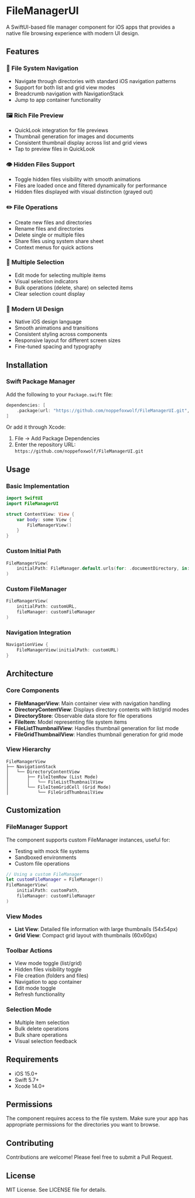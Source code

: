 # FileManagerUI

A SwiftUI-based file manager component for iOS apps that provides a native file browsing experience with modern UI design.

## Features

### 📁 File System Navigation
- Navigate through directories with standard iOS navigation patterns
- Support for both list and grid view modes
- Breadcrumb navigation with NavigationStack
- Jump to app container functionality

### 🖼️ Rich File Preview
- QuickLook integration for file previews
- Thumbnail generation for images and documents
- Consistent thumbnail display across list and grid views
- Tap to preview files in QuickLook

### 👁️ Hidden Files Support
- Toggle hidden files visibility with smooth animations
- Files are loaded once and filtered dynamically for performance
- Hidden files displayed with visual distinction (grayed out)

### ✏️ File Operations
- Create new files and directories
- Rename files and directories
- Delete single or multiple files
- Share files using system share sheet
- Context menus for quick actions

### 📱 Multiple Selection
- Edit mode for selecting multiple items
- Visual selection indicators
- Bulk operations (delete, share) on selected items
- Clear selection count display

### 🎨 Modern UI Design
- Native iOS design language
- Smooth animations and transitions
- Consistent styling across components
- Responsive layout for different screen sizes
- Fine-tuned spacing and typography

## Installation

### Swift Package Manager

Add the following to your `Package.swift` file:

```swift
dependencies: [
    .package(url: "https://github.com/noppefoxwolf/FileManagerUI.git", from: "1.0.0")
]
```

Or add it through Xcode:
1. File → Add Package Dependencies
2. Enter the repository URL: `https://github.com/noppefoxwolf/FileManagerUI.git`

## Usage

### Basic Implementation

```swift
import SwiftUI
import FileManagerUI

struct ContentView: View {
    var body: some View {
        FileManagerView()
    }
}
```

### Custom Initial Path

```swift
FileManagerView(
    initialPath: FileManager.default.urls(for: .documentDirectory, in: .userDomainMask).first!
)
```

### Custom FileManager

```swift
FileManagerView(
    initialPath: customURL,
    fileManager: customFileManager
)
```

### Navigation Integration

```swift
NavigationView {
    FileManagerView(initialPath: customURL)
}
```

## Architecture

### Core Components

- **FileManagerView**: Main container view with navigation handling
- **DirectoryContentView**: Displays directory contents with list/grid modes
- **DirectoryStore**: Observable data store for file operations
- **FileItem**: Model representing file system items
- **FileListThumbnailView**: Handles thumbnail generation for list mode
- **FileGridThumbnailView**: Handles thumbnail generation for grid mode

### View Hierarchy

```
FileManagerView
├── NavigationStack
│   └── DirectoryContentView
│       ├── FileItemRow (List Mode)
│       │   └── FileListThumbnailView
│       └── FileItemGridCell (Grid Mode)
│           └── FileGridThumbnailView
```

## Customization

### FileManager Support

The component supports custom FileManager instances, useful for:
- Testing with mock file systems
- Sandboxed environments
- Custom file operations

```swift
// Using a custom FileManager
let customFileManager = FileManager()
FileManagerView(
    initialPath: customPath,
    fileManager: customFileManager
)
```

### View Modes
- **List View**: Detailed file information with large thumbnails (54x54px)
- **Grid View**: Compact grid layout with thumbnails (60x60px)

### Toolbar Actions
- View mode toggle (list/grid)
- Hidden files visibility toggle
- File creation (folders and files)
- Navigation to app container
- Edit mode toggle
- Refresh functionality

### Selection Mode
- Multiple item selection
- Bulk delete operations
- Bulk share operations
- Visual selection feedback

## Requirements

- iOS 15.0+
- Swift 5.7+
- Xcode 14.0+

## Permissions

The component requires access to the file system. Make sure your app has appropriate permissions for the directories you want to browse.

## Contributing

Contributions are welcome! Please feel free to submit a Pull Request.

## License

MIT License. See LICENSE file for details.